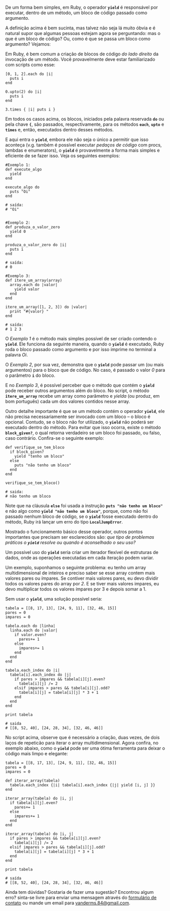 De um forma bem simples, em Ruby, o operador **`yield`** é responsável por executar, dentro de um método, um bloco de código passado como argumento.

A definição acima é bem sucinta, mas talvez não seja lá muito óbvia e é natural supor que algumas pessoas estejam agora se perguntando: mas o que é um bloco de código? Ou, como é que se passa um bloco como argumento? Vejamos: 

Em Ruby, é bem comum a criação de blocos de código _do lado direito_ da invocação de um método. Você provavelmente deve estar familiarizado com scripts como esse:

```
[0, 1, 2].each do |i|
  puts i
end

0.upto(2) do |i|
  puts i
end

3.times { |i| puts i }

```

Em todos os casos acima, os blocos, iniciados pela palavra reservada **`do`** ou pela chave **`{`**, são passados, respectivamente, para os métodos **`each`**, **`upto`** e **`times`** e, então, executados dentro desses métodos.

E aqui entra o **`yield`**, embora ele não seja o único a permitir que isso aconteça (v.g. também é possível executar _pedaços de código_ com procs, lambdas e enumerators), o **`yield`** é provavelmente a forma mais simples e eficiente de se fazer isso. Veja os seguintes exemplos:

```
#Exemplo 1:
def execute_algo
  yield
end

execute_algo do
  puts "Oi"
end

# saída:
# "Oi"


#Exemplo 2:
def produza_o_valor_zero
  yield 0    
end

produza_o_valor_zero do |i|
  puts i
end

# saída:
# 0  

#Exemplo 3:
def itere_um_array(array)
  array.each do |valor|
    yield valor
  end
end

itere_um_array([1, 2, 3]) do |valor|
  print "#{valor} "
end

# saída:
# 1 2 3
```

O _Exemplo 1_ é o método mais simples possível de ser criado contendo o **`yield`**. Ele funciona da seguinte maneira, quando o  **`yield`** é executado, Ruby roda o bloco passado como argumento e por isso imprime no terminal a palavra _Oi_.

O _Exemplo 2_, por sua vez, demonstra que o **`yield`** pode passar um (ou mais argumentos) para o bloco que de código. No caso, é passado o valor _0_ para o parâmetro **`i`** do bloco.

E no _Exemplo 3_, é possível perceber que o método que contém o **`yield`** pode receber outros argumentos além do bloco. No script, o método **`itere_um_array`** recebe um array como parâmetro e _yielda_ (ou produz, em bom português) cada um dos valores contidos nesse array.

Outro detalhe importante é que se um método contém o operador **`yield`**, ele não precisa necessariamente ser invocado com um bloco – o bloco é opcional. Contudo, se o bloco não for utilizado, o **`yield`** não poderá ser executado dentro do método. Para evitar que isso ocorra, existe o método **`block_given?`**, o qual retorna verdadeiro se um bloco foi passado, ou falso, caso contrário. Confira-se o seguinte exemplo:

```
def verifique_se_tem_bloco
  if block_given?
    yield "tenho um bloco"
  else
    puts "não tenho um bloco"
  end
end

verifique_se_tem_bloco()

# saida:
# não tenho um bloco
```

Note que na cláusula **`else`** foi usada a instrução **`puts "não tenho um bloco"`** e não algo como **`yield "não tenho um bloco"`**, porque, como não foi passado nenhum bloco de código, se o **`yield`** fosse executado dentro do método, Ruby irá lançar um erro do tipo **`LocalJumpError`**.

Mostrado o funcionamento básico desse operador, outros pontos importantes que precisam ser esclarecidos são: _que tipo de problemas práticos o **`yield`** resolve ou quando é aconselhado o seu uso?_

Um possível uso do **`yield`** seria criar um iterador flexível de estruturas de dados, onde as operações executadas em cada iteração podem variar. 

Um exemplo, suponhamos o seguinte problema: eu tenho um array multidimensional de inteiros e preciso saber se esse array contem mais valores pares ou ímpares. Se contiver mais valores pares, eu devo dividir todos os valores pares do array por _2_. E se tiver mais valores impares, eu devo multiplicar todos os valores ímpares por 3 e depois somar a 1.

Sem usar o **`yield`**, uma solução possível seria:

```
tabela = [[8, 17, 13], [24, 9, 11], [32, 46, 15]]
pares = 0
impares = 0

tabela.each do |linha|
  linha.each do |valor|
    if valor.even?
      pares+= 1
    else
      impares+= 1
    end
  end
end
 
tabela.each_index do |i|
  tabela[i].each_index do |j|
    if pares > impares && tabela[i][j].even?
      tabela[i][j] /= 2
    elsif impares > pares && tabela[i][j].odd?
      tabela[i][j] = tabela[i][j] * 3 + 1
    end    
  end
end

print tabela

# saida
# [[8, 52, 40], [24, 28, 34], [32, 46, 46]]
```

No script acima, observe que é necessário a criação, duas vezes, de dois laços de repeticão para iterar o array multidimensional. Agora confira, no exemplo abaixo, como o **`yield`** pode ser uma ótima ferramenta para deixar o código mais limpo e elegante:

```
tabela = [[8, 17, 13], [24, 9, 11], [32, 46, 15]]
pares = 0
impares = 0

def iterar_array(tabela)
  tabela.each_index {|i| tabela[i].each_index {|j| yield [i, j] }}
end

iterar_array(tabela) do |i, j|
  if tabela[i][j].even?
    pares+= 1
  else
    impares+= 1
  end
end

iterar_array(tabela) do |i, j|
  if pares > impares && tabela[i][j].even?
    tabela[i][j] /= 2
  elsif impares > pares && tabela[i][j].odd?
    tabela[i][j] = tabela[i][j] * 3 + 1
  end
end

print tabela

# saída
# [[8, 52, 40], [24, 28, 34], [32, 46, 46]]
```

Ainda tem dúvidas? Gostaria de fazer uma sugestão? Encontrou algum erro? sinta-se livre para enviar uma mensagem através do [formulário de contato](#contato) ou mande um email para vanderms.84@gmail.com.  
